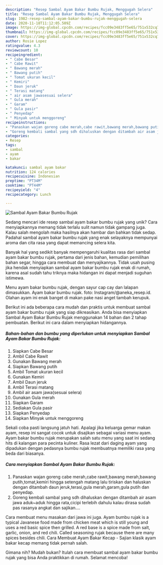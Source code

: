 ```yaml
---
description: "Resep Sambal Ayam Bakar Bumbu Rujak, Menggugah Selera"
title: "Resep Sambal Ayam Bakar Bumbu Rujak, Menggugah Selera"
slug: 1982-resep-sambal-ayam-bakar-bumbu-rujak-menggugah-selera
date: 2020-11-18T11:12:05.509Z
image: https://img-global.cpcdn.com/recipes/fcc09e3483ff5e65/751x532cq70/sambal-ayam-bakar-bumbu-rujak-foto-resep-utama.jpg
thumbnail: https://img-global.cpcdn.com/recipes/fcc09e3483ff5e65/751x532cq70/sambal-ayam-bakar-bumbu-rujak-foto-resep-utama.jpg
cover: https://img-global.cpcdn.com/recipes/fcc09e3483ff5e65/751x532cq70/sambal-ayam-bakar-bumbu-rujak-foto-resep-utama.jpg
author: Rosie Lopez
ratingvalue: 4.3
reviewcount: 10
recipeingredient:
- " Cabe Besar"
- " Cabe Rawit"
- " Bawang merah"
- " Bawang putih"
- " Tomat ukuran kecil"
- " Kemiri"
- " Daun jeruk"
- " Terasi matang"
- " air asam jawasesuai selera"
- " Gula merah"
- " Garam"
- " Gula pasir"
- " Penyedap"
- " Minyak untuk menggoreng"
recipeinstructions:
- "Panaskan wajan goreng cabe merah,cabe rawit,bawang merah,bawang putih,tomat,kemiri hingga setengah matang lalu tiriskan dan haluskan dengan ditambah daun jeruk,terasi,gula merah,garam,gula putih dan penyedap."
- "Goreng kembali sambal yang sdh dihaluskan dengan ditambah air asam jawa aduk~aduk hingga rata,cicipi terlebih dahulu kalau dirasa sudah pas rasanya angkat dan sajikan...."
categories:
- Resep
tags:
- sambal
- ayam
- bakar

katakunci: sambal ayam bakar 
nutrition: 124 calories
recipecuisine: Indonesian
preptime: "PT34M"
cooktime: "PT44M"
recipeyield: "4"
recipecategory: Lunch

---
```



![Sambal Ayam Bakar Bumbu Rujak](https://img-global.cpcdn.com/recipes/fcc09e3483ff5e65/751x532cq70/sambal-ayam-bakar-bumbu-rujak-foto-resep-utama.jpg)

Sedang mencari ide resep sambal ayam bakar bumbu rujak yang unik? Cara menyiapkannya memang tidak terlalu sulit namun tidak gampang juga. Kalau salah mengolah maka hasilnya akan hambar dan bahkan tidak sedap. Padahal sambal ayam bakar bumbu rujak yang enak selayaknya mempunyai aroma dan cita rasa yang dapat memancing selera kita.

Banyak hal yang sedikit banyak mempengaruhi kualitas rasa dari sambal ayam bakar bumbu rujak, pertama dari jenis bahan, kemudian pemilihan bahan segar, hingga cara membuat dan menyajikannya. Tidak usah pusing jika hendak menyiapkan sambal ayam bakar bumbu rujak enak di rumah, karena asal sudah tahu triknya maka hidangan ini dapat menjadi suguhan istimewa.

Menu ayam bakar bumbu rujak, dengan sayur cap cay dan lalapan dimasukkan. Ayam bakar bumbu rujak. foto: Instagram/@aneka_resep.id. Olahan ayam ini enak banget di makan pake nasi anget tambah kerupuk.


Berikut ini ada beberapa cara mudah dan praktis untuk membuat sambal ayam bakar bumbu rujak yang siap dikreasikan. Anda bisa menyiapkan Sambal Ayam Bakar Bumbu Rujak menggunakan 14 bahan dan 2 tahap pembuatan. Berikut ini cara dalam menyiapkan hidangannya.

<!--inarticleads1-->

##### Bahan-bahan dan bumbu yang diperlukan untuk menyiapkan Sambal Ayam Bakar Bumbu Rujak:

1. Siapkan  Cabe Besar
1. Ambil  Cabe Rawit
1. Gunakan  Bawang merah
1. Siapkan  Bawang putih
1. Ambil  Tomat ukuran kecil
1. Gunakan  Kemiri
1. Ambil  Daun jeruk
1. Ambil  Terasi matang
1. Ambil  air asam jawa(sesuai selera)
1. Gunakan  Gula merah
1. Siapkan  Garam
1. Sediakan  Gula pasir
1. Siapkan  Penyedap
1. Siapkan  Minyak untuk menggoreng


Sekali coba pasti langsung jatuh hati. Apalagi jika keluarga gemar makan ayam, resep ini sangat cocok untuk disajikan sebagai variasi menu ayam. Ayam bakar bumbu rujak merupakan salah satu menu yang saat ini sedang hits di kalangan para pecinta kuliner. Rasa lezat dari daging ayam yang dipadukan dengan pedasnya bumbu rujak membuatnya memiliki rasa yang beda dari biasanya. 

<!--inarticleads2-->

##### Cara menyiapkan Sambal Ayam Bakar Bumbu Rujak:

1. Panaskan wajan goreng cabe merah,cabe rawit,bawang merah,bawang putih,tomat,kemiri hingga setengah matang lalu tiriskan dan haluskan dengan ditambah daun jeruk,terasi,gula merah,garam,gula putih dan penyedap.
1. Goreng kembali sambal yang sdh dihaluskan dengan ditambah air asam jawa aduk~aduk hingga rata,cicipi terlebih dahulu kalau dirasa sudah pas rasanya angkat dan sajikan....


Cara membuat menu masakan dari jawa ini juga. Ayam bumbu rujak is a typical Javanese food made from chicken meat which is still young and uses a red basic spice then grilled. A red base is a spice made from salt, garlic, onion, and red chili. Called seasoning rujak because there are many spices besides chili. Cara Membuat Ayam Bakar Kecap - Sajian klasik ayam bakar kecap memang tidak pernah salah. 

Gimana nih? Mudah bukan? Itulah cara membuat sambal ayam bakar bumbu rujak yang bisa Anda praktikkan di rumah. Selamat mencoba!
